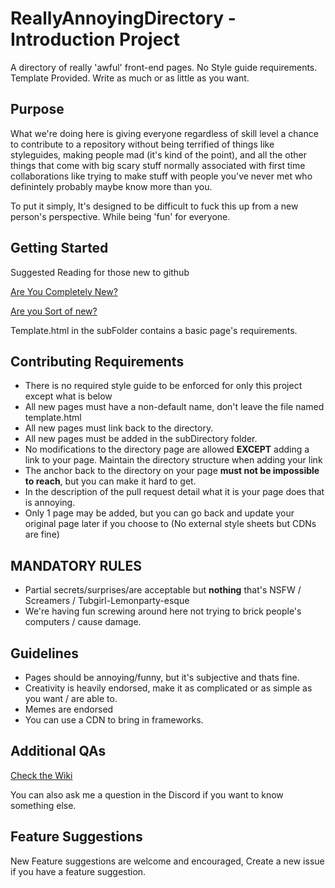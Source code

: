 # ReallyAnnoyingDirectory - Introduction Project

A directory of really 'awful' front-end pages. No Style guide requirements. Template Provided. Write as much or as little as you want. 

## Purpose 

What we're doing here is giving everyone regardless of skill level a chance to contribute to a repository without being terrified of things like styleguides, making people mad (it's kind of the point), and all the other things that come with big scary stuff normally associated with first time collaborations like trying to make stuff with people you've never met who definintely probably maybe know more than you. 

To put it simply, It's designed to be difficult to fuck this up from a new person's perspective. While being 'fun' for everyone.

## Getting Started

Suggested Reading for those new to github 

[Are You Completely New?](https://guides.github.com/activities/hello-world/)

[Are you Sort of new?](https://guides.github.com/activities/forking/)

Template.html  in the subFolder contains a basic page's requirements.

## Contributing Requirements

* There is no required style guide to be enforced for only this project except what is below
* All new pages must have a non-default name, don't leave the file named template.html
* All new pages must link back to the directory.
* All new pages must be added in the subDirectory folder.
* No modifications to the directory page are allowed **EXCEPT** adding a link to your page. Maintain the directory structure when adding your link
* The anchor back to the directory on your page **must not be impossible to reach**, but you can make it hard to get.
* In the description of the pull request detail what it is your page does that is annoying.
* Only 1 page may be added, but you can go back and update your original page later if you choose to (No external style sheets but CDNs are fine)

## MANDATORY RULES

* Partial secrets/surprises/are acceptable but **nothing** that's NSFW / Screamers / Tubgirl-Lemonparty-esque
* We're having fun screwing around here not trying to brick people's computers / cause damage.

## Guidelines

* Pages should be annoying/funny, but it's subjective and thats fine.
* Creativity is heavily endorsed, make it as complicated or as simple as you want / are able to.
* Memes are endorsed
* You can use a CDN to bring in frameworks.

## Additional QAs

[Check the Wiki](https://github.com/LearnDevelopmentPublic/ReallyAnnoyingDirectory/wiki)

You can also ask me a question in the Discord if you want to know something else.

## Feature Suggestions

New Feature suggestions are welcome and encouraged, Create a new issue if you have a feature suggestion.

